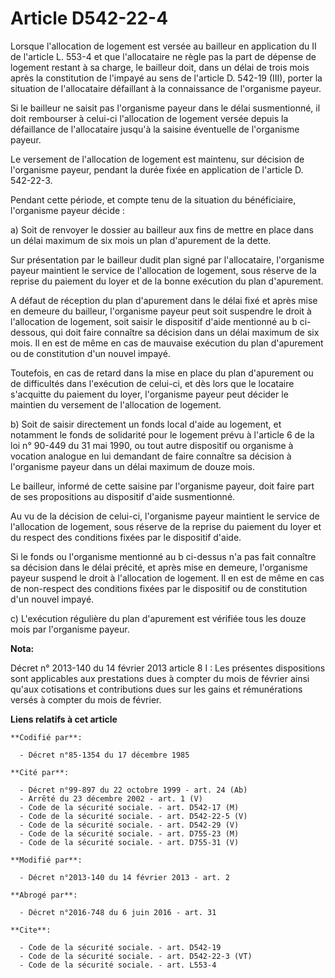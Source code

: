 # Article D542-22-4

Lorsque l'allocation de logement est versée au bailleur en application du II de l'article L. 553-4 et que l'allocataire ne
règle pas la part de dépense de logement restant à sa charge, le bailleur doit, dans un délai de trois mois après la
constitution de l'impayé au sens de l'article D. 542-19 (III), porter la situation de l'allocataire défaillant à la
connaissance de l'organisme payeur. 

Si le bailleur ne saisit pas l'organisme payeur dans le délai susmentionné, il doit rembourser à celui-ci l'allocation de
logement versée depuis la défaillance de l'allocataire jusqu'à la saisine éventuelle de l'organisme payeur. 

Le versement de l'allocation de logement est maintenu, sur décision de l'organisme payeur, pendant la durée fixée en
application de l'article D. 542-22-3. 

Pendant cette période, et compte tenu de la situation du bénéficiaire, l'organisme payeur décide : 

a) Soit de renvoyer le dossier au bailleur aux fins de mettre en place dans un délai maximum de six mois un plan d'apurement
de la dette. 

Sur présentation par le bailleur dudit plan signé par l'allocataire, l'organisme payeur maintient le service de l'allocation
de logement, sous réserve de la reprise du paiement du loyer et de la bonne exécution du plan d'apurement. 

A défaut de réception du plan d'apurement dans le délai fixé et après mise en demeure du bailleur, l'organisme payeur peut
soit suspendre le droit à l'allocation de logement, soit saisir le dispositif d'aide mentionné au b ci-dessous, qui doit
faire connaître sa décision dans un délai maximum de six mois. Il en est de même en cas de mauvaise exécution du plan
d'apurement ou de constitution d'un nouvel impayé. 

Toutefois, en cas de retard dans la mise en place du plan d'apurement ou de difficultés dans l'exécution de celui-ci, et dès
lors que le locataire s'acquitte du paiement du loyer, l'organisme payeur peut décider le maintien du versement de
l'allocation de logement. 

b) Soit de saisir directement un fonds local d'aide au logement, et notamment le fonds de solidarité pour le logement prévu à
l'article 6 de la loi n° 90-449 du 31 mai 1990, ou tout autre dispositif ou organisme à vocation analogue en lui demandant de
faire connaître sa décision à l'organisme payeur dans un délai maximum de douze mois. 

Le bailleur, informé de cette saisine par l'organisme payeur, doit faire part de ses propositions au dispositif d'aide
susmentionné. 

Au vu de la décision de celui-ci, l'organisme payeur maintient le service de l'allocation de logement, sous réserve de la
reprise du paiement du loyer et du respect des conditions fixées par le dispositif d'aide. 

Si le fonds ou l'organisme mentionné au b ci-dessus n'a pas fait connaître sa décision dans le délai précité, et après mise
en demeure, l'organisme payeur suspend le droit à l'allocation de logement. Il en est de même en cas de non-respect des
conditions fixées par le dispositif ou de constitution d'un nouvel impayé. 

c) L'exécution régulière du plan d'apurement est vérifiée tous les douze mois par l'organisme payeur.

**Nota:**

Décret n° 2013-140 du 14 février 2013 article 8 I : Les présentes dispositions sont applicables aux prestations dues à
compter du mois de février ainsi qu'aux cotisations et contributions dues sur les gains et rémunérations versés à compter du
mois de février.

**Liens relatifs à cet article**

	**Codifié par**:

	  - Décret n°85-1354 du 17 décembre 1985

	**Cité par**:

	  - Décret n°99-897 du 22 octobre 1999 - art. 24 (Ab)
	  - Arrêté du 23 décembre 2002 - art. 1 (V)
	  - Code de la sécurité sociale. - art. D542-17 (M)
	  - Code de la sécurité sociale. - art. D542-22-5 (V)
	  - Code de la sécurité sociale. - art. D542-29 (V)
	  - Code de la sécurité sociale. - art. D755-23 (M)
	  - Code de la sécurité sociale. - art. D755-31 (V)

	**Modifié par**:

	  - Décret n°2013-140 du 14 février 2013 - art. 2

	**Abrogé par**:

	  - Décret n°2016-748 du 6 juin 2016 - art. 31

	**Cite**:

	  - Code de la sécurité sociale. - art. D542-19
	  - Code de la sécurité sociale. - art. D542-22-3 (VT)
	  - Code de la sécurité sociale. - art. L553-4
